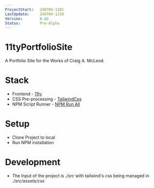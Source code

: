 ```yaml
---
ProjectStart:   240704-1101
LastUpdate:     240704-1239
Version:        0.02
Status:         Pre-Alpha
---
```

# 11tyPortfolioSite
A Portfolio Site for the Works of Craig A. McLeod.

# Stack
- Frontend            - [11ty](https://github.com/11ty/eleventy) 
- CSS Pre-processing  - [TailwindCss](https://github.com/tailwindlabs/tailwindcss)
- NPM Script Runner   - [NPM Run All](https://github.com/mysticatea/npm-run-all)

# Setup
- Clone Project to local
- Run NPM installation

# Development 
- The Input of the project is *./src* with tailwind's css being managed in 
*./src/assets/css*